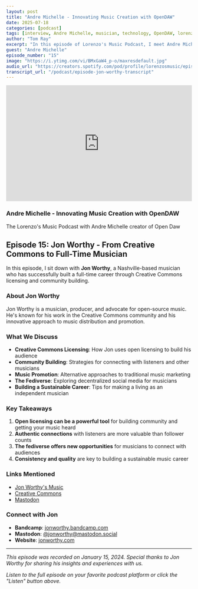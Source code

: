 ```yaml
---
layout: post
title: "Andre Michelle - Innovating Music Creation with OpenDAW"
date: 2025-07-18
categories: [podcast]
tags: [interview, Andre Michelle, musician, technology, OpenDAW, lorenzos-music-podcast]
author: "Tom Ray"
excerpt: "In this episode of Lorenzo's Music Podcast, I meet Andre Michelle, an innovative creator in the music technology space, to discuss his latest project, OpenDaw."
guest: "Andre Michelle"
episode_number: "15"
image: "https://i.ytimg.com/vi/BMxGaW4_p-o/maxresdefault.jpg"
audio_url: "https://creators.spotify.com/pod/profile/lorenzosmusic/episodes/Andr-Michelle-Innovating-Music-Creation-with-OpenDAW-e35k431/a-ac27ggk"
transcript_url: "/podcast/episode-jon-worthy-transcript"
---
```

<div class="video-card">
    <div class="video-embed">
        <iframe
            width="100%"
            height="315"
            src="https://www.youtube.com/embed/BMxGaW4_p-o"
            title="Andre Michelle - Innovating Music Creation with OpenDAW"
            frameborder="0"
            allow="accelerometer; autoplay; clipboard-write; encrypted-media; gyroscope; picture-in-picture"
            allowfullscreen>
        </iframe>
    </div>
    <div class="video-info">
        <h3>Andre Michelle - Innovating Music Creation with OpenDAW</h3>
        <p>The Lorenzo's Music Podcast with Andre Michelle creator of Open Daw</p>
    </div>
</div>

## Episode 15: Jon Worthy - From Creative Commons to Full-Time Musician

In this episode, I sit down with **Jon Worthy**, a Nashville-based musician who has successfully built a full-time career through Creative Commons licensing and community building.

### About Jon Worthy

Jon Worthy is a musician, producer, and advocate for open-source music. He's known for his work in the Creative Commons community and his innovative approach to music distribution and promotion.

### What We Discuss

- **Creative Commons Licensing**: How Jon uses open licensing to build his audience
- **Community Building**: Strategies for connecting with listeners and other musicians
- **Music Promotion**: Alternative approaches to traditional music marketing
- **The Fediverse**: Exploring decentralized social media for musicians
- **Building a Sustainable Career**: Tips for making a living as an independent musician

### Key Takeaways

1. **Open licensing can be a powerful tool** for building community and getting your music heard
2. **Authentic connections** with listeners are more valuable than follower counts
3. **The fediverse offers new opportunities** for musicians to connect with audiences
4. **Consistency and quality** are key to building a sustainable music career

### Links Mentioned

- [Jon Worthy's Music](https://jonworthy.bandcamp.com)
- [Creative Commons](https://creativecommons.org)
- [Mastodon](https://joinmastodon.org)

### Connect with Jon

- **Bandcamp**: [jonworthy.bandcamp.com](https://jonworthy.bandcamp.com)
- **Mastodon**: [@jonworthy@mastodon.social](https://mastodon.social/@jonworthy)
- **Website**: [jonworthy.com](https://jonworthy.com)

---

*This episode was recorded on January 15, 2024. Special thanks to Jon Worthy for sharing his insights and experiences with us.*

*Listen to the full episode on your favorite podcast platform or click the "Listen" button above.*
